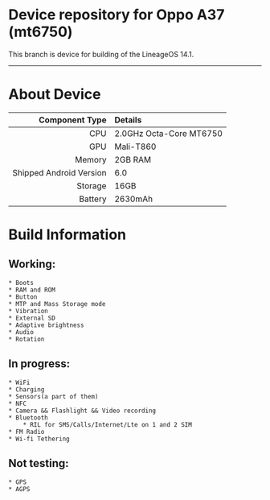 Device repository for Oppo A37 (mt6750)
=====================================

This branch is device for building of the LineageOS 14.1.

---

# About Device

Component Type | Details
-------:|:-------------------------
CPU     | 2.0GHz Octa-Core MT6750
GPU     | Mali-T860
Memory  | 2GB RAM
Shipped Android Version | 6.0
Storage | 16GB
Battery | 2630mAh

# Build Information

## Working:
	* Boots
	* RAM and ROM
	* Button
	* MTP and Mass Storage mode
	* Vibration
	* External SD
	* Adaptive brightness
	* Audio
	* Rotation
	
## In progress:
	* WiFi
	* Charging
	* Sensors(a part of them)
	* NFC
	* Camera && Flashlight && Video recording
	* Bluetooth
    	* RIL for SMS/Calls/Internet/Lte on 1 and 2 SIM
	* FM Radio
	* Wi-fi Tethering

## Not testing:
	* GPS
	* AGPS
	

